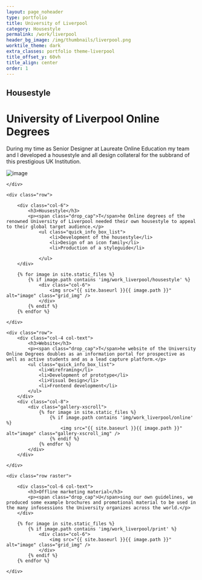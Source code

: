 ```yaml
---
layout: page_noheader
type: portfolio
title: University of Liverpool
category: Housestyle
permalink: /work/liverpool
header_bg_image: /img/thumbnails/liverpool.png
worktile_theme: dark
extra_classes: portfolio theme-liverpool
title_offset_y: 60vh
title_align: center
order: 1
---
```


<div class="wrapper">
	<div class="row">		
		<div class="col-6">
			<h2 class="page-subtitle">Housestyle</h2>
			<h1 class="page-title">University of Liverpool Online Degrees</h1>			
			<p><span class="drop_cap">D</span>uring my time as Senior Designer at Laureate Online Education my team and I developed a housestyle and all design collateral for the subbrand of this prestigious UK Institution.</p>
		</div>
		<div class="col-6">
			<img src="{{ site.baseurl }}/img/hero-bg/liverpool.png" alt="image" class="grid_img" />
		</div>
		
	</div>

	<div class="row">		
	
		<div class="col-6">
			<h3>Housestyle</h3>
			<p><span class="drop_cap">T</span>he Online degrees of the renowned University of Liverpool needed their own housestyle to appeal to their global target audience.</p>
				<ul class="quick_info_box_list">
					<li>Development of the housestyle</li>
					<li>Design of an icon family</li> 
					<li>Production of a styleguide</li>

				</ul>
		</div>

		{% for image in site.static_files %}
		    {% if image.path contains 'img/work_liverpool/housestyle' %}
		    	<div class="col-6">
			        <img src="{{ site.baseurl }}{{ image.path }}" alt="image" class="grid_img" />
			    </div>
		    {% endif %}
		{% endfor %}
			
	</div>

	<div class="row">		
		<div class="col-4 col-text">
			<h3>Website</h3>
			<p><span class="drop_cap">T</span>he website of the University Online Degrees doubles as an information portal for prospective as well as active students and as a lead capture platform.</p>
			<ul class="quick_info_box_list">
				<li>Wireframing</li>
				<li>Development of prototype</li>
				<li>Visual Design</li>
				<li>Frontend development</li>
			</ul>
		</div>
		<div class="col-8">
			<div class="gallery-xscroll">
				{% for image in site.static_files %}
				    {% if image.path contains 'img/work_liverpool/online' %}
				        <img src="{{ site.baseurl }}{{ image.path }}" alt="image" class="gallery-xscroll_img" />
				    {% endif %}
				{% endfor %}
			</div>
		</div>
		
	</div>

	<div class="row raster">		
		
		<div class="col-6 col-text">
			<h3>Offline marketing material</h3>
			<p><span class="drop_cap">U</span>sing our own guidelines, we produced some example brochures and promotional material to be used in the many infosessions the University organizes across the world.</p>
		</div>

		{% for image in site.static_files %}
		    {% if image.path contains 'img/work_liverpool/print' %}
		    	<div class="col-6">
			        <img src="{{ site.baseurl }}{{ image.path }}" alt="image" class="grid_img" />
			    </div>
		    {% endif %}
		{% endfor %}

	</div>

</div>